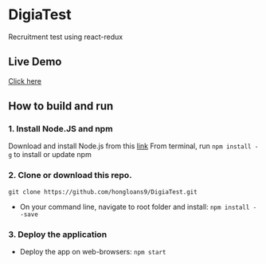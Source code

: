 # DigiaTest
Recruitment test using react-redux

## Live Demo
[Click here](https://hongloans9.github.io/DigiaTest/)

## How to build and run
### 1. Install Node.JS and npm
Download and install Node.js from this [link](https://nodejs.org/en)
From terminal, run `npm install -g` to install or update npm
### 2. Clone or download this repo.
`git clone https://github.com/hongloans9/DigiaTest.git`
- On your command line, navigate to root folder and install:
       `npm install --save`
### 3. Deploy the application
- Deploy the app on web-browsers:
       `npm start`

